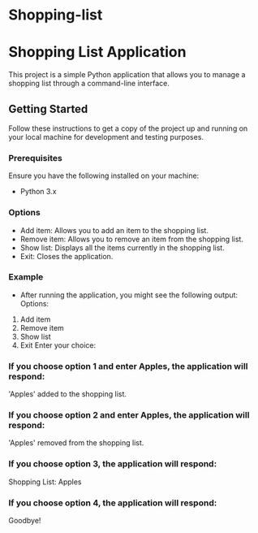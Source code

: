 # Shopping-list
# Shopping List Application

This project is a simple Python application that allows you to manage a shopping list through a command-line interface.

## Getting Started

Follow these instructions to get a copy of the project up and running on your local machine for development and testing purposes.

### Prerequisites

Ensure you have the following installed on your machine:
- Python 3.x

### Options
- Add item: Allows you to add an item to the shopping list.
- Remove item: Allows you to remove an item from the shopping list.
- Show list: Displays all the items currently in the shopping list.
- Exit: Closes the application.

### Example
 - After running the application, you might see the following output:
Options:
1. Add item
2. Remove item
3. Show list
4. Exit
Enter your choice:

### If you choose option 1 and enter Apples, the application will respond:
'Apples' added to the shopping list.

### If you choose option 2 and enter Apples, the application will respond:
'Apples' removed from the shopping list.

### If you choose option 3, the application will respond:
Shopping List:
Apples

### If you choose option 4, the application will respond:
Goodbye!
